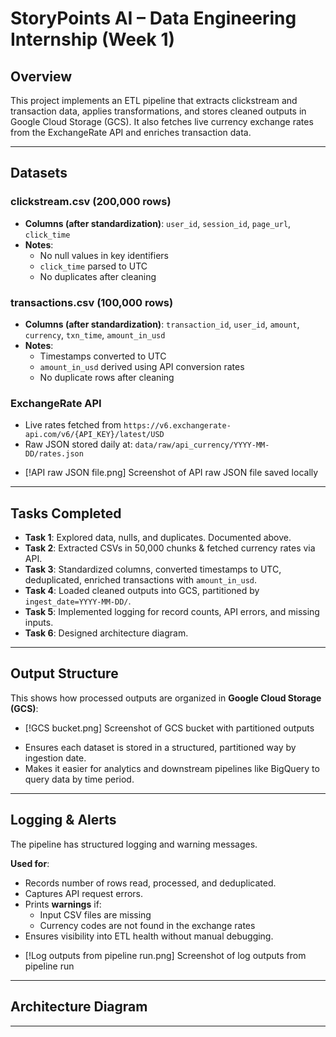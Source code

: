 # StoryPoints AI – Data Engineering Internship (Week 1)

## Overview
This project implements an ETL pipeline that extracts clickstream and transaction data, applies transformations, and stores cleaned outputs in Google Cloud Storage (GCS). It also fetches live currency exchange rates from the ExchangeRate API and enriches transaction data.

---

## Datasets
### clickstream.csv (200,000 rows)
- **Columns (after standardization)**: `user_id`, `session_id`, `page_url`, `click_time`  
- **Notes**:  
  - No null values in key identifiers  
  - `click_time` parsed to UTC  
  - No duplicates after cleaning  

### transactions.csv (100,000 rows)
- **Columns (after standardization)**: `transaction_id`, `user_id`, `amount`, `currency`, `txn_time`, `amount_in_usd`  
- **Notes**:  
  - Timestamps converted to UTC  
  - `amount_in_usd` derived using API conversion rates  
  - No duplicate rows after cleaning  

### ExchangeRate API
- Live rates fetched from `https://v6.exchangerate-api.com/v6/{API_KEY}/latest/USD`  
- Raw JSON stored daily at: `data/raw/api_currency/YYYY-MM-DD/rates.json`

* [!API raw JSON file.png] Screenshot of API raw JSON file saved locally

---

## Tasks Completed
- **Task 1**: Explored data, nulls, and duplicates. Documented above.  
- **Task 2**: Extracted CSVs in 50,000 chunks & fetched currency rates via API.  
- **Task 3**: Standardized columns, converted timestamps to UTC, deduplicated, enriched transactions with `amount_in_usd`.  
- **Task 4**: Loaded cleaned outputs into GCS, partitioned by `ingest_date=YYYY-MM-DD/`.  
- **Task 5**: Implemented logging for record counts, API errors, and missing inputs.  
- **Task 6**: Designed architecture diagram.  

---

## Output Structure
This shows how processed outputs are organized in **Google Cloud Storage (GCS)**:

* [!GCS bucket.png] Screenshot of GCS bucket with partitioned outputs

- Ensures each dataset is stored in a structured, partitioned way by ingestion date.  
- Makes it easier for analytics and downstream pipelines like BigQuery to query data by time period.    

---

## Logging & Alerts

The pipeline has structured logging and warning messages.  

**Used for**:  
- Records number of rows read, processed, and deduplicated.  
- Captures API request errors.  
- Prints **warnings** if:  
  - Input CSV files are missing  
  - Currency codes are not found in the exchange rates  
- Ensures visibility into ETL health without manual debugging.  


* [!Log outputs from pipeline run.png] Screenshot of log outputs from pipeline run

---

## Architecture Diagram


---

